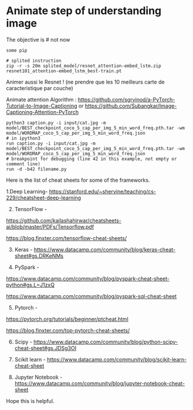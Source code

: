 # Animate step of understanding image

The objective is  # not now



```
some pip

# splited instruction
zip -r -s 20m splited_model/resnet_attention-embed_lstm.zip resnet101_attention-embed_lstm_best-train.pt

```

Animer aussi le Resnet ! (ne prendre que les 10 meilleurs carte de caracteristique par couche)


Animate attention Algorithm : https://github.com/sgrvinod/a-PyTorch-Tutorial-to-Image-Captioning or https://github.com/Subangkar/Image-Captioning-Attention-PyTorch

```
python3 caption.py -i input/cat.jpg -m model/BEST_checkpoint_coco_5_cap_per_img_5_min_word_freq.pth.tar -wm model/WORDMAP_coco_5_cap_per_img_5_min_word_freq.json
# in ipython3
run caption.py -i input/cat.jpg -m model/BEST_checkpoint_coco_5_cap_per_img_5_min_word_freq.pth.tar -wm model/WORDMAP_coco_5_cap_per_img_5_min_word_freq.json
# breakpoint for debugging (line 42 in this example, not empty or comment line)
run -d -b42 filename.py
```


Here is the list of cheat sheets for some of the frameworks.

1.Deep Learning- https://stanford.edu/~shervine/teaching/cs-229/cheatsheet-deep-learning

2. TensorFlow -

https://github.com/kailashahirwar/cheatsheets-ai/blob/master/PDFs/Tensorflow.pdf

https://blog.finxter.com/tensorflow-cheat-sheets/

3. Keras - https://www.datacamp.com/community/blog/keras-cheat-sheet#gs.DRKeNMs

4. PySpark -

https://www.datacamp.com/community/blog/pyspark-cheat-sheet-python#gs.L=J1zxQ

https://www.datacamp.com/community/blog/pyspark-sql-cheat-sheet

5. Pytorch -

https://pytorch.org/tutorials/beginner/ptcheat.html

https://blog.finxter.com/top-pytorch-cheat-sheets/

6. Scipy - https://www.datacamp.com/community/blog/python-scipy-cheat-sheet#gs.JDSg3OI

7. Scikit learn - https://www.datacamp.com/community/blog/scikit-learn-cheat-sheet

8. Jupyter Notebook - https://www.datacamp.com/community/blog/jupyter-notebook-cheat-sheet

Hope this is helpful.

